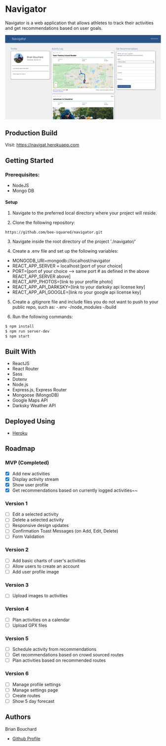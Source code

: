 # Navigator

Navigator is a web application that allows athletes to track their activities and get recommendations based on user goals.

![Intro Image](./README_Images/Navigator_Dashboard.png "Navigator_Dashboard.png")

## Production Build

Visit: https://navigat.herokuapp.com

## Getting Started

### Prerequisites:

- NodeJS
- Mongo DB

#### Setup

1. Navigate to the preferred local directory where your project will reside.

2. Clone the following repository:
```
https://github.com/bee-squared/navigator.git
```

3. Navigate inside the root directory of the project './navigator/'

4. Create a .env file and set up the following variables:
- MONGODB_URI=mongodb://localhost/navigator
- REACT_APP_SERVER = localhost:[port of your choice]
- PORT=[port of your choice --> same port # as defined in the above REACT_APP_SERVER above]
- REACT_APP_PHOTOS=[link to your profile photo]
- REACT_APP_API_DARKSKY=[link to your darksky api license key]
- REACT_APP_API_GOOGLE=[link ro your google api license key]

5. Create a .gitignore file and include files you do not want to push to your public repo, such as:
-.env
-/node_modules
-/build

6. Run the following commands:
```
$ npm install
$ npm run server-dev
$ npm start
```

## Built With

- ReactJS
- React Router
- Sass
- Dotenv
- Node.js
- Express.js, Express Router
- Mongoose (MongoDB)
- Google Maps API
- Darksky Weather API

## Deployed Using
- [Heroku](https://www.heroku.com/home)

## Roadmap

### MVP (Completed)

- [x] Add new activities
- [x] Display activity stream
- [x] Show user profile
- [x] Get recommendations based on currently logged activities~~

### Version 1

- [ ] Edit a selected activity
- [ ] Delete a selected activity
- [ ] Responsive design updates
- [ ] Confirmation Toast Messages (on Add, Edit, Delete)
- [ ] Form Validation

### Version 2

- [ ] Add basic charts of user's activities
- [ ] Allow users to create an account
- [ ] Add user profile image

### Version 3

- [ ] Upload images to activities

### Version 4

- [ ] Plan activities on a calendar
- [ ] Upload GPX files

### Version 5

- [ ] Schedule activity from recommendations
- [ ] Get recommendations based on crowd sourced routes
- [ ] Plan activities based on recommended routes

### Version 6

- [ ] Manage profile settings
- [ ] Manage settings page
- [ ] Create routes
- [ ] Show 5 day forecast

## Authors

Brian Bouchard
- [Github Profile](https://github.com/bee-squared)